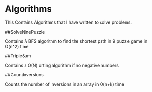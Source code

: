 # Algorithms
This Contains Algorithms that I have written to solve problems.

##SolveNinePuzzle

Contains A BFS algorithm to find the shortest path in 9 puzzle game in O(n^2) time

##TripleSum

Contains a O(N) orting algorithm if no negative numbers

##CountInversions

Counts the number of Inversions in an array in O(n+k) time
